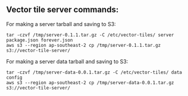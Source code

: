 ## Vector tile server commands:

For making a server tarball and saving to S3:
```
tar -czvf /tmp/server-0.1.1.tar.gz -C /etc/vector-tiles/ server package.json forever.json
aws s3 --region ap-southeast-2 cp /tmp/server-0.1.1.tar.gz s3://vector-tile-server/
```

For making a server data tarball and saving to S3:
```
tar -czvf /tmp/server-data-0.0.1.tar.gz -C /etc/vector-tiles/ data config
aws s3 --region ap-southeast-2 cp /tmp/server-data-0.0.1.tar.gz s3://vector-tile-server/
```